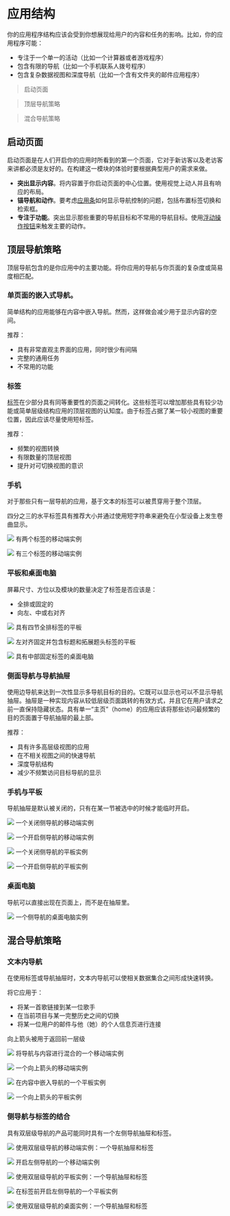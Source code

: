 # 应用结构
你的应用程序结构应该会受到你想展现给用户的内容和任务的影响。比如，你的应用程序可能：
- 专注于一个单一的活动（比如一个计算器或者游戏程序）
- 包含有限的导航（比如一个手机联系人拨号程序）
- 包含复杂数据视图和深度导航（比如一个含有文件夹的邮件应用程序）

> 启动页面

> 顶层导航策略

> 混合导航策略

## 启动页面
启动页面是在人们开启你的应用时所看到的第一个页面，它对于新访客以及老访客来讲都必须是友好的。在构建这一模块的体验时要根据典型用户的需求来做。
- **突出显示内容**。将内容置于你启动页面的中心位置。使用视觉上动人并且有响应的布局。
- **锚导航和动作**。要考虑[应用条](https://www.google.com/design/spec/layout/structure.html#structure-app-bar)如何显示导航控制的问题，包括布置标签切换和检索框。
- **专注于功能**。突出显示那些重要的导航目标和不常用的导航目标。使用[浮动操作按钮](https://www.google.com/design/spec/components/buttons-floating-action-button.html)来触发主要的动作。


## 顶层导航策略
顶层导航包含的是你应用中的主要功能。将你应用的导航与你页面的复杂度或简易度相匹配。

### 单页面的嵌入式导航。
简单结构的应用能够在内容中嵌入导航。然而，这样做会减少用于显示内容的空间。

推荐：
- 具有非常直观主界面的应用，同时很少有间隔
- 完整的通用任务
- 不常用的功能

### 标签
[标签](https://www.google.com/design/spec/components/tabs.html)在少部分具有同等重要性的页面之间转化。这些标签可以增加那些具有较少功能或简单层级结构应用的顶层视图的认知度。由于标签占据了某一较小视图的重要位置，因此应该尽量使用短标签。

推荐：
- 频繁的视图转换
- 有限数量的顶层视图
- 提升对可切换视图的意识

### 手机
对于那些只有一层导航的应用，基于文本的标签可以被贯穿用于整个顶层。

四分之三的水平标签具有推荐大小并通过使用短字符串来避免在小型设备上发生卷曲显示。

![](https://github.com/zhaochong/material-design/blob/master/images/10_1.png)
有两个标签的移动端实例

![](https://github.com/zhaochong/material-design/blob/master/images/10_2.png)
有三个标签的移动端实例

### 平板和桌面电脑
屏幕尺寸、方位以及模块的数量决定了标签是否应该是：
- 全排或固定的
- 向左、中或右对齐

![](https://github.com/zhaochong/material-design/blob/master/images/10_3.png)
具有四节全排标签的平板

![](https://github.com/zhaochong/material-design/blob/master/images/10_4.png)
左对齐固定并包含标题和拓展题头标签的平板

![](https://github.com/zhaochong/material-design/blob/master/images/10_5.png)
具有中部固定标签的桌面电脑

### 侧面导航与导航抽屉
使用边导航来达到一次性显示多导航目标的目的。它既可以显示也可以不显示导航抽屉。抽屉是一种实现内容从较低层级页面跳转的有效方式，并且它在用户请求之前一直保持隐藏状态。具有单一“主页”（home）的应用应该将那些访问最频繁的目的页面置于导航抽屉的最上部。

推荐：
- 具有许多高层级视图的应用
- 在不相关视图之间的快速导航
- 深度导航结构
- 减少不频繁访问目标导航的显示

### 手机与平板
导航抽屉是默认被关闭的，只有在某一节被选中的时候才能临时开启。

![](https://github.com/zhaochong/material-design/blob/master/images/10_6.png)
一个关闭侧导航的移动端实例

![](https://github.com/zhaochong/material-design/blob/master/images/10_7.png)
一个开启侧导航的移动端实例

![](https://github.com/zhaochong/material-design/blob/master/images/10_8.png)
一个关闭侧导航的平板实例

![](https://github.com/zhaochong/material-design/blob/master/images/10_9.png)
一个开启侧导航的平板实例

### 桌面电脑
导航可以直接出现在页面上，而不是在抽屉里。

![](https://github.com/zhaochong/material-design/blob/master/images/10_10.png)
一个侧导航的桌面电脑实例

## 混合导航策略
### 文本内导航
在使用标签或导航抽屉时，文本内导航可以使相关数据集合之间形成快速转换。

将它应用于：
- 将某一首歌链接到某一位歌手
- 在当前项目与某一完整历史之间的切换
- 将某一位用户的邮件与他（她）的个人信息页进行连接

向上箭头被用于返回前一层级

![](https://github.com/zhaochong/material-design/blob/master/images/10_11.png)
将导航与内容进行混合的一个移动端实例

![](https://github.com/zhaochong/material-design/blob/master/images/10_12.png)
一个向上箭头的移动端实例

![](https://github.com/zhaochong/material-design/blob/master/images/10_13.png)
在内容中嵌入导航的一个平板实例

![](https://github.com/zhaochong/material-design/blob/master/images/10_14.png)
一个向上箭头的平板实例

### 侧导航与标签的结合
具有双层级导航的产品可能同时具有一个左侧导航抽屉和标签。

![](https://github.com/zhaochong/material-design/blob/master/images/10_15.png)
使用双层级导航的移动端实例：一个导航抽屉和标签

![](https://github.com/zhaochong/material-design/blob/master/images/10_16.png)
开启左侧导航的一个移动端实例

![](https://github.com/zhaochong/material-design/blob/master/images/10_17.png)
使用双层级导航的平板实例：一个导航抽屉和标签

![](https://github.com/zhaochong/material-design/blob/master/images/10_18.png)
在标签前开启左侧导航的一个平板实例

![](https://github.com/zhaochong/material-design/blob/master/images/10_19.png)
使用双层级导航的桌面实例：一个导航抽屉和标签
